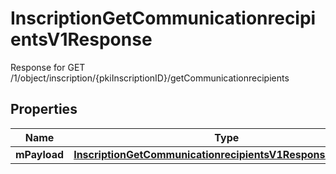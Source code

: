 

# InscriptionGetCommunicationrecipientsV1Response

Response for GET /1/object/inscription/{pkiInscriptionID}/getCommunicationrecipients

## Properties

| Name | Type | Description | Notes |
|------------ | ------------- | ------------- | -------------|
|**mPayload** | [**InscriptionGetCommunicationrecipientsV1ResponseMPayload**](InscriptionGetCommunicationrecipientsV1ResponseMPayload.md) |  |  |



